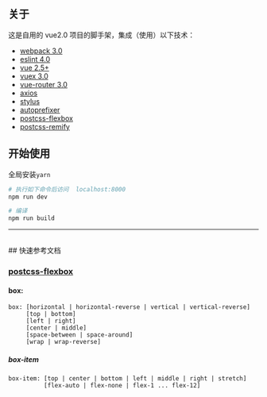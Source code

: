 ## 关于
这是自用的 vue2.0 项目的脚手架，集成（使用）以下技术：
- [webpack 3.0](https://webpack.js.org/)
- [eslint 4.0](http://eslint.org/)
- [vue 2.5+](http://cn.vuejs.org/)
- [vuex 3.0](https://vuex.vuejs.org/zh-cn/)
- [vue-router 3.0](http://router.vuejs.org/zh-cn/)
- [axios](https://github.com/axios/axios)
- [stylus](https://github.com/stylus/stylus)
- [autoprefixer](https://github.com/postcss/autoprefixer)
- [postcss-flexbox](https://github.com/archana-s/postcss-flexbox)
- [postcss-remify](https://github.com/OakMX/postcss-remify)

## 开始使用
全局安装`yarn`
``` bash
# 执行如下命令后访问  localhost:8000
npm run dev

# 编译
npm run build
```

---

<br>
## 快速参考文档

### [postcss-flexbox](https://github.com/archana-s/postcss-flexbox)

#### box:
```
box: [horizontal | horizontal-reverse | vertical | vertical-reverse]
     [top | bottom]
     [left | right]
     [center | middle]
     [space-between | space-around]
     [wrap | wrap-reverse]
```
##### box-item
```
box-item: [top | center | bottom | left | middle | right | stretch]
          [flex-auto | flex-none | flex-1 ... flex-12]
```
